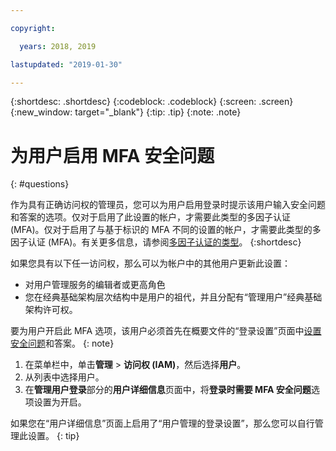 ```yaml
---

copyright:

  years: 2018, 2019

lastupdated: "2019-01-30"

---
```


{:shortdesc: .shortdesc}
{:codeblock: .codeblock}
{:screen: .screen}
{:new_window: target="_blank"}
{:tip: .tip}
{:note: .note}

# 为用户启用 MFA 安全问题
{: #questions}

作为具有正确访问权的管理员，您可以为用户启用登录时提示该用户输入安全问题和答案的选项。仅对于启用了此设置的帐户，才需要此类型的多因子认证 (MFA)。仅对于启用了与基于标识的 MFA 不同的设置的帐户，才需要此类型的多因子认证 (MFA)。有关更多信息，请参阅[多因子认证的类型](/docs/iam?topic=iam-types#types)。
{:shortdesc}

如果您具有以下任一访问权，那么可以为帐户中的其他用户更新此设置：

* 对用户管理服务的编辑者或更高角色
* 您在经典基础架构层次结构中是用户的祖代，并且分配有“管理用户”经典基础架构许可权。


要为用户开启此 MFA 选项，该用户必须首先在概要文件的“登录设置”页面中[设置安全问题](/docs/account?topic=account-security-questions#security-questions)和答案。
{: note}

1. 在菜单栏中，单击**管理** &gt; **访问权 (IAM)**，然后选择**用户**。
2. 从列表中选择用户。
3. 在**管理用户登录**部分的**用户详细信息**页面中，将**登录时需要 MFA 安全问题**选项设置为开启。

如果您在“用户详细信息”页面上启用了“用户管理的登录设置”，那么您可以自行管理此设置。
{: tip}
